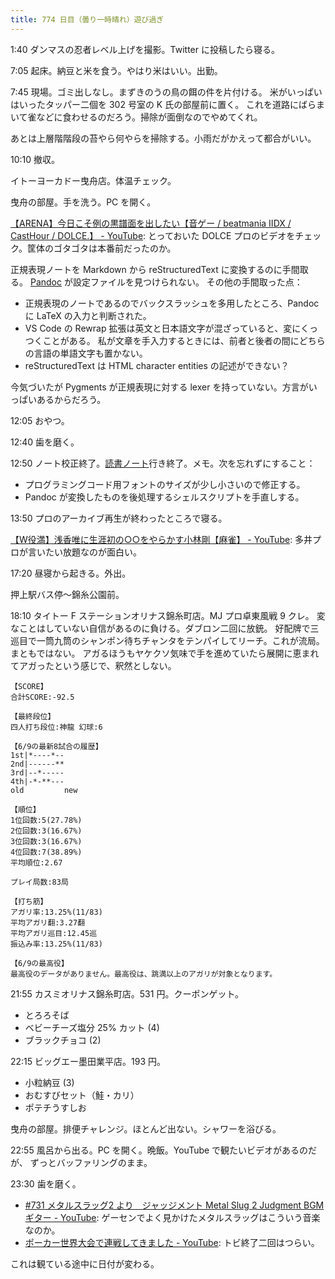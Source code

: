 ```yaml
---
title: 774 日目（曇り一時晴れ）遊び過ぎ
---
```


1:40 ダンマスの忍者レベル上げを撮影。Twitter に投稿したら寝る。

7:05 起床。納豆と米を食う。やはり米はいい。出勤。

7:45 現場。ゴミ出しなし。まずきのうの鳥の餌の件を片付ける。
米がいっぱいはいったタッパー二個を 302 号室の K 氏の部屋前に置く。
これを道路にばらまいて雀などに食わせるのだろう。掃除が面倒なのでやめてくれ。

あとは上層階階段の苔やら何やらを掃除する。小雨だがかえって都合がいい。

10:10 撤収。

イトーヨーカドー曳舟店。体温チェック。

曳舟の部屋。手を洗う。PC を開く。

[【ARENA】今日こそ例の黒譜面を出したい【音ゲー / beatmania IIDX / CastHour / DOLCE.】 - YouTube](https://www.youtube.com/watch?v=pv-9kOAhdnA):
とっておいた DOLCE プロのビデオをチェック。筐体のゴタゴタは本番前だったのか。

正規表現ノートを Markdown から reStructuredText に変換するのに手間取る。
[Pandoc](https://pandoc.org/) が設定ファイルを見つけられない。
その他の手間取った点：

* 正規表現のノートであるのでバックスラッシュを多用したところ、Pandoc に LaTeX の入力と判断された。
* VS Code の Rewrap 拡張は英文と日本語文字が混ざっていると、変にくっつくことがある。
  私が文章を手入力するときには、前者と後者の間にどちらの言語の単語文字も置かない。
* reStructuredText は HTML character entities の記述ができない？

今気づいたが Pygments が正規表現に対する lexer を持っていない。方言がいっぱいあるからだろう。

12:05 おやつ。

12:40 歯を磨く。

12:50 ノート校正終了。[読書ノート][note]行き終了。メモ。次を忘れずにすること：

* プログラミングコード用フォントのサイズが少し小さいので修正する。
* Pandoc が変換したものを後処理するシェルスクリプトを手直しする。

13:50 プロのアーカイブ再生が終わったところで寝る。

[【W役満】浅香唯に生涯初の○○をやらかす小林剛【麻雀】 - YouTube](https://www.youtube.com/watch?v=4-4sjCSZcY4):
多井プロが言いたい放題なのが面白い。

17:20 昼寝から起きる。外出。

押上駅バス停～錦糸公園前。

18:10 タイトー F ステーションオリナス錦糸町店。MJ プロ卓東風戦 9 クレ。
変なことはしていない自信があるのに負ける。ダブロン二回に放銃。
好配牌で三巡目で一筒九筒のシャンポン待ちチャンタをテンパイしてリーチ。これが流局。まともではない。
アガるほうもヤケクソ気味で手を進めていたら展開に恵まれてアガったという感じで、釈然としない。

```text
【SCORE】
合計SCORE:-92.5

【最終段位】
四人打ち段位:神龍 幻球:6

【6/9の最新8試合の履歴】
1st|*----*--
2nd|------**
3rd|--*-----
4th|-*-**---
old         new

【順位】
1位回数:5(27.78%)
2位回数:3(16.67%)
3位回数:3(16.67%)
4位回数:7(38.89%)
平均順位:2.67

プレイ局数:83局

【打ち筋】
アガリ率:13.25%(11/83)
平均アガリ翻:3.27翻
平均アガリ巡目:12.45巡
振込み率:13.25%(11/83)

【6/9の最高役】
最高役のデータがありません。最高役は、跳満以上のアガリが対象となります。
```

21:55 カスミオリナス錦糸町店。531 円。クーポンゲット。

* とろろそば
* ベビーチーズ塩分 25% カット (4)
* ブラックチョコ (2)

22:15 ビッグエー墨田業平店。193 円。

* 小粒納豆 (3)
* おむすびセット（鮭・カリ）
* ポテチうすしお

曳舟の部屋。排便チャレンジ。ほとんど出ない。シャワーを浴びる。

22:55 風呂から出る。PC を開く。晩飯。YouTube で観たいビデオがあるのだが、
ずっとバッファリングのまま。

23:30 歯を磨く。

* [&#x23;731 メタルスラッグ2 より　ジャッジメント Metal Slug 2 Judgment BGM ギター - YouTube](https://www.youtube.com/watch?v=rfQMIeGGk5Q):
  ゲーセンでよく見かけたメタルスラッグはこういう音楽なのか。
* [ポーカー世界大会で連戦してきました - YouTube](https://www.youtube.com/watch?v=AbN8uacgxps):
  トビ終了二回はつらい。

これは観ている途中に日付が変わる。

[note]: https://showa-yojyo.github.io/notebook/
